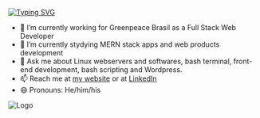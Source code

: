 [![Typing SVG](https://readme-typing-svg.demolab.com?font=Fira+Code&pause=1000&color=7B1111&multiline=true&width=435&lines=Hello%2C+i'm+risco+%F0%9F%91%8B%F0%9F%8F%BB.+)](https://git.io/typing-svg)

- 🔭 I’m currently working for Greenpeace Brasil as a Full Stack Web Developer
- 🌱 I’m currently stydying MERN stack apps and web products development
- 💬 Ask me about Linux webservers and softwares, bash terminal, front-end development, bash scripting and Wordpress.
- 📫 Reach me at [my website](https://sadris.co/) or at [LinkedIn](https://www.linkedin.com/in/sadrisco/)
- 😄 Pronouns: He/him/his

![Logo](https://media0.giphy.com/media/cLHmnYgG8WtNoFzCMI/giphy.gif?cid=ecf05e47zq3xda6uiymln3fc2bdpb6a6hm6wy2emj5rm3hs7&rid=giphy.gif&ct=g)
